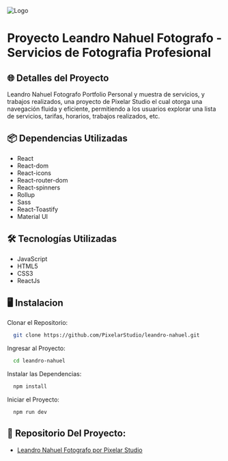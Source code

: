 

![Logo](https://raw.githubusercontent.com/PixelarStudio/leandro-nahuel/master/images/LogoLea111.png)

# Proyecto Leandro Nahuel Fotografo - Servicios de Fotografia Profesional 

## 🌐 Detalles del Proyecto

Leandro Nahuel Fotografo Portfolio Personal y muestra de servicios, y trabajos realizados, una proyecto de Pixelar Studio el cual otorga una navegación fluida y eficiente, permitiendo a los usuarios explorar una lista de servicios, tarifas, horarios, trabajos realizados, etc.


## 📦 Dependencias Utilizadas

- React
- React-dom
- React-icons
- React-router-dom
- React-spinners
- Rollup
- Sass
- React-Toastify
- Material UI 

## 🛠 Tecnologías Utilizadas

- JavaScript
- HTML5
- CSS3
- ReactJs

## 🖥 Instalacion

Clonar el Repositorio: 

```bash
  git clone https://github.com/PixelarStudio/leandro-nahuel.git
```

Ingresar al Proyecto:

```bash
  cd leandro-nahuel
```

Instalar las Dependencias:

```bash
  npm install
```

Iniciar el Proyecto:

```bash
  npm run dev
```

## 🔗 Repositorio Del Proyecto: 
- [Leandro Nahuel Fotografo por Pixelar Studio](https://github.com/PixelarStudio/leandro-nahuel)

